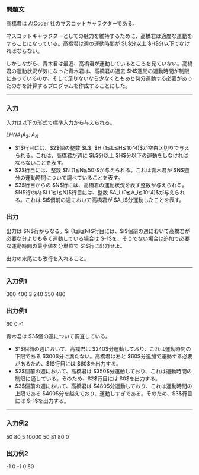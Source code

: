 
<div>

<div>

<div>

<section>

### **問題文**

<p>
高橋君は AtCoder 社のマスコットキャラクターである。
</p>

<p>
マスコットキャラクターとしての魅力を維持するために、高橋君は適度な運動をすることになっている。高橋君は週の運動時間が $L$分以上 $H$分以下でなければならない。
</p>

<p>
しかしながら、青木君は最近、高橋君が運動しているところを見ていない。高橋君の運動状況が気になった青木君は、高橋君の過去 $N$週間の運動時間が制限にあっているのか、そして足りないなら少なくともあと何分運動する必要があったのかを計算するプログラムを作成することにした。
</p>

</section>

</div>

---

<div>

<div>

<section>

### **入力**

<p>
入力は以下の形式で標準入力から与えられる。
</p>

<div>

$L$$H$$N$$A_1$$A_2$:
$A_N$
</div>

<ul>

<li>
$1$行目には、$2$個の整数 $L$, $H (1≦L≦H≦10^4)$が空白区切りで与えられる。これは、高橋君が週に $L$分以上 $H$分以下の運動をしなければならないことを表す。
</li>

<li>
$2$行目には、整数 $N (1≦N≦50)$が与えられる。これは青木君が $N$週分の運動時間について調べていることを表す。
</li>

<li>
$3$行目からの $N$行には、高橋君の運動状況を表す整数が与えられる。$N$行の内 $i (1≦i≦N)$行目には、整数 $A_i (0≦A_i≦10^4)$が与えられる。これは $i$個前の週において高橋君が $A_i$分運動したことを表す。
</li>

</ul>

</section>

</div>

<div>

<section>

### **出力**

<p>
出力は $N$行からなる。$i (1≦i≦N)$行目には、$i$個前の週において高橋君が必要な分よりも多く運動している場合は $-1$を、そうでない場合は追加で必要な運動時間の最小値を分単位で $1$行に出力せよ。
</p>

<p>
出力の末尾にも改行を入れること。
</p>

</section>

</div>

</div>

---

<div>

<section>

### **入力例1**

<div>

300 400
3
240
350
480

</div>

</section>

</div>

<div>

<section>

### **出力例1**

<div>

60
0
-1

</div>

<p>
青木君は $3$個の週について調査している。
</p>

<ul>

<li>
$1$個前の週において、高橋君は $240$分運動しており、これは運動時間の下限である $300$分に満たない。高橋君はあと $60$分追加で運動する必要があるため、$1$行目には $60$を出力する。
</li>

<li>
$2$個前の週において、高橋君は $350$分運動しており、これは運動時間の制限に適している。そのため、$2$行目には $0$を出力する。
</li>

<li>
$3$個前の週において、高橋君は $480$分運動しており、これは運動時間の上限である $400$分を越えており、運動しすぎである。そのため、$3$行目には $-1$を出力する。
</li>

</ul>

</section>

</div>

---

<div>

<section>

### **入力例2**

<div>

50 80
5
10000
50
81
80
0

</div>

</section>

</div>

<div>

<section>

### **出力例2**

<div>

-1
0
-1
0
50

</div>

</section>

</div>

</div>

</div>

